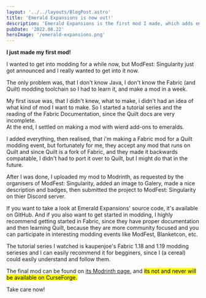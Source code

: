 ```yaml
---
layout: '../../layouts/BlogPost.astro'
title: 'Emerald Expansions is now out!'
description: 'Emerald Expansions is the first mod I made, which adds emerald armor, tools and other wierd things.'
pubDate: '2022.08.22'
heroImage: '/emerald-expansions.png'
---
```

**I just made my first mod!**  

I wanted to get into modding for a while now, but ModFest: Singularity just got announced and I really wanted to get into it now.  

The only problem was, that I don't know Java, I don't know the Fabric (and Quilt) modding toolchain so I had to learn it, and make a mod in a week.  

My first issue was, that I didn't knew, what to make, i didn't had an idea of what kind of mod I want to make. So I started a tutorial series and the reading of the Fabric Documentation, since the Quilt docs are very incomplete.  
At the end, I settled on making a mod with wierd add-ons to emeralds.  

I added everything, then realised, that i'm making a Fabric mod for a Quilt modding event, but fortunately for me, they accept any mod that runs on Quilt and since Quilt is a fork of Fabric, and they made it backwards compatable, I didn't had to port it over to Quilt, but I might do that in the future.

After I was done, I uploaded my mod to Modrinth, as requested by the organisers of ModFest: Singularity, added an image to Galery, made a nice description and badges, then submitted the project to ModFest: Singularity on thier Discord server.

If you want to take a look at Emerald Expansions' source code, it's available on GitHub. And if you also want to get started in modding, I highly recommend getting started in Fabric, since they have proper documentation and then learning Quilt, because they are more community focused and you can participate in interesting modding events like ModFest, Blanketcon, etc.

The tutorial series I watched is kaupenjoe's Fabric 1.18 and 1.19 modding serieses and I can easily recommend it for begginers, since I (a cereal) could easily understand and follow them.

The final mod can be found on [its Modrinth page](https://modrinth.com/mod/emerald-expansions), and <mark>its not and never will be available on CurseForge.</mark>

Take care now!